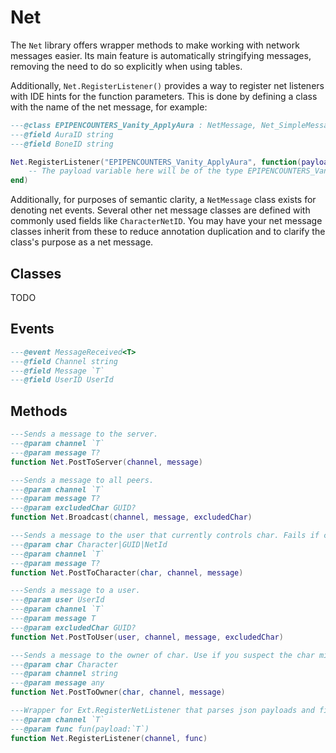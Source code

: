 # Net
The `Net` library offers wrapper methods to make working with network messages easier. Its main feature is automatically stringifying messages, removing the need to do so explicitly when using tables.

Additionally, `Net.RegisterListener()` provides a way to register net listeners with IDE hints for the function parameters. This is done by defining a class with the name of the net message, for example:
```lua
---@class EPIPENCOUNTERS_Vanity_ApplyAura : NetMessage, Net_SimpleMessage_NetID
---@field AuraID string
---@field BoneID string

Net.RegisterListener("EPIPENCOUNTERS_Vanity_ApplyAura", function(payload)
    -- The payload variable here will be of the type EPIPENCOUNTERS_Vanity_ApplyAura and offer auto-completion!
end)
```

Additionally, for purposes of semantic clarity, a `NetMessage` class exists for denoting net events. Several other net message classes are defined with commonly used fields like `CharacterNetID`. You may have your net message classes inherit from these to reduce annotation duplication and to clarify the class's purpose as a net message.

## Classes

TODO
<doc class="NetLib" symbols="_SubClasses">

</doc>

## Events

<doc class="Net" symbols="Listenable">

```lua
---@event MessageReceived<T>
---@field Channel string
---@field Message `T`
---@field UserID UserId

```
</doc>

## Methods

<doc class="Net" symbols="Function">

```lua
---Sends a message to the server.
---@param channel `T`
---@param message T?
function Net.PostToServer(channel, message)

---Sends a message to all peers.
---@param channel `T`
---@param message T?
---@param excludedChar GUID?
function Net.Broadcast(channel, message, excludedChar)

---Sends a message to the user that currently controls char. Fails if char is a summon.
---@param char Character|GUID|NetId
---@param channel `T`
---@param message T?
function Net.PostToCharacter(char, channel, message)

---Sends a message to a user.
---@param user UserId
---@param channel `T`
---@param message T
---@param excludedChar GUID?
function Net.PostToUser(user, channel, message, excludedChar)

---Sends a message to the owner of char. Use if you suspect the char might be a summon.
---@param char Character
---@param channel string
---@param message any
function Net.PostToOwner(char, channel, message)

---Wrapper for Ext.RegisterNetListener that parses json payloads and fires an event afterwards.
---@param channel `T`
---@param func fun(payload:`T`)
function Net.RegisterListener(channel, func)

```
</doc>